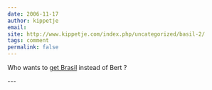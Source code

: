 ```yaml
---
date: 2006-11-17
author: kippetje
email: 
site: http://www.kippetje.com/index.php/uncategorized/basil-2/
tags: comment
permalink: false
---
```


<p>Who wants to <a href="http://www.kippetje.com/index.php/uncategorized/basil-2/" title="Brasil the cat" rel="nofollow">get Brasil</a> instead of Bert ?<br />
</p>
---